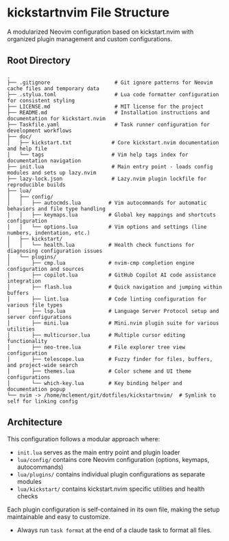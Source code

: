 # kickstartnvim File Structure

A modularized Neovim configuration based on kickstart.nvim with organized plugin management and custom configurations.

## Root Directory
```
.
├── .gitignore                     # Git ignore patterns for Neovim cache files and temporary data
├── .stylua.toml                   # Lua code formatter configuration for consistent styling
├── LICENSE.md                     # MIT license for the project
├── README.md                      # Installation instructions and documentation for kickstart.nvim
├── Taskfile.yaml                  # Task runner configuration for development workflows
├── doc/
│   ├── kickstart.txt             # Core kickstart.nvim documentation and help file
│   └── tags                      # Vim help tags index for documentation navigation
├── init.lua                      # Main entry point - loads config modules and sets up lazy.nvim
├── lazy-lock.json                # Lazy.nvim plugin lockfile for reproducible builds
├── lua/
│   ├── config/
│   │   ├── autocmds.lua         # Vim autocommands for automatic behaviors and file type handling
│   │   ├── keymaps.lua          # Global key mappings and shortcuts configuration
│   │   └── options.lua          # Vim options and settings (line numbers, indentation, etc.)
│   ├── kickstart/
│   │   └── health.lua           # Health check functions for diagnosing configuration issues
│   └── plugins/
│       ├── cmp.lua              # nvim-cmp completion engine configuration and sources
│       ├── copilot.lua          # GitHub Copilot AI code assistance integration
│       ├── flash.lua            # Quick navigation and jumping within buffers
│       ├── lint.lua             # Code linting configuration for various file types
│       ├── lsp.lua              # Language Server Protocol setup and server configurations
│       ├── mini.lua             # Mini.nvim plugin suite for various utilities
│       ├── multicursor.lua      # Multiple cursor editing functionality
│       ├── neo-tree.lua         # File explorer tree view configuration
│       ├── telescope.lua        # Fuzzy finder for files, buffers, and project-wide search
│       ├── themes.lua           # Color scheme and UI theme configurations
│       └── which-key.lua        # Key binding helper and documentation popup
└── nvim -> /home/mclement/git/dotfiles/kickstartnvim/  # Symlink to self for linking config
```

## Architecture

This configuration follows a modular approach where:
- `init.lua` serves as the main entry point and plugin loader
- `lua/config/` contains core Neovim configuration (options, keymaps, autocommands)
- `lua/plugins/` contains individual plugin configurations as separate modules
- `lua/kickstart/` contains kickstart.nvim specific utilities and health checks

Each plugin configuration is self-contained in its own file, making the setup maintainable and easy to customize.
- Always run `task format` at the end of a claude task to format all files.